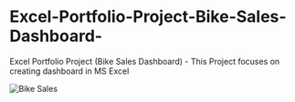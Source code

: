 # Excel-Portfolio-Project-Bike-Sales-Dashboard-
Excel Portfolio Project (Bike Sales Dashboard) - This Project focuses on creating dashboard in MS Excel



![Bike Sales](https://user-images.githubusercontent.com/20989045/236620073-69b9776b-1434-48e4-888d-829f79216307.png)
